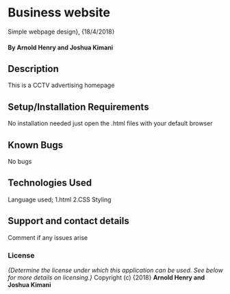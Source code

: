# Business website
Simple webpage design}, {18/4/2018}
#### By **Arnold Henry and Joshua Kimani**
## Description
This is a CCTV advertising homepage
## Setup/Installation Requirements
No installation needed just open the .html files with your default browser
## Known Bugs
No bugs
## Technologies Used
Language used;
 1.html
 2.CSS Styling
## Support and contact details
Comment if any issues arise
### License
*{Determine the license under which this application can be used.  See below for more details on licensing.}*
Copyright (c) {2018} **Arnold Henry and Joshua Kimani**
